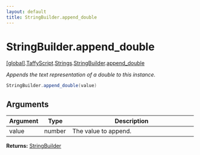 ```yaml
---
layout: default
title: StringBuilder.append_double
---
```


# StringBuilder.append_double

[\[global\]]({{site.baseurl}}/docs/).[TaffyScript]({{site.baseurl}}/docs/TaffyScript/).[Strings]({{site.baseurl}}/docs/TaffyScript/Strings/).[StringBuilder]({{site.baseurl}}/docs/TaffyScript/Strings/StringBuilder/).[append_double]({{site.baseurl}}/docs/TaffyScript/Strings/StringBuilder/append_double/)

_Appends the text representation of a double to this instance._

```cs
StringBuilder.append_double(value)
```

## Arguments

<table>
  <col width="15%">
  <col width="15%">
  <thead>
    <tr>
      <th>Argument</th>
      <th>Type</th>
      <th>Description</th>
    </tr>
  </thead>
  <tbody>
    <tr>
      <td>value</td>
      <td>number</td>
      <td>The value to append.</td>
    </tr>
  </tbody>
</table>

**Returns:** [StringBuilder]({{site.baseurl}}/docs/TaffyScript/Strings/StringBuilder)
